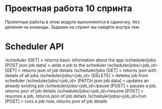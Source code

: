 # Проектная работа 10 спринта

Проектные работы в этом модуле выполняются в одиночку, без деления на команды. Задания на спринт вы найдёте внутри тем.

# Scheduler API

/scheduler [GET] > returns basic information about the app
/scheduler/jobs [POST json job data] > adds a job to the scheduler
/scheduler/jobs/<job_id> [GET] > returns json of job details
/scheduler/jobs [GET] > returns json with details of all jobs
/scheduler/jobs/<job_id> [DELETE] > deletes job from scheduler
/scheduler/jobs/<job_id> [PATCH json job data] > updates an already existing job
/scheduler/jobs/<job_id>/pause [POST] > pauses a job, returns json of job details
/scheduler/jobs/<job_id>/resume [POST] > resumes a job, returns json of job details
/scheduler/jobs/<job_id>/run [POST] > runs a job now, returns json of job details
